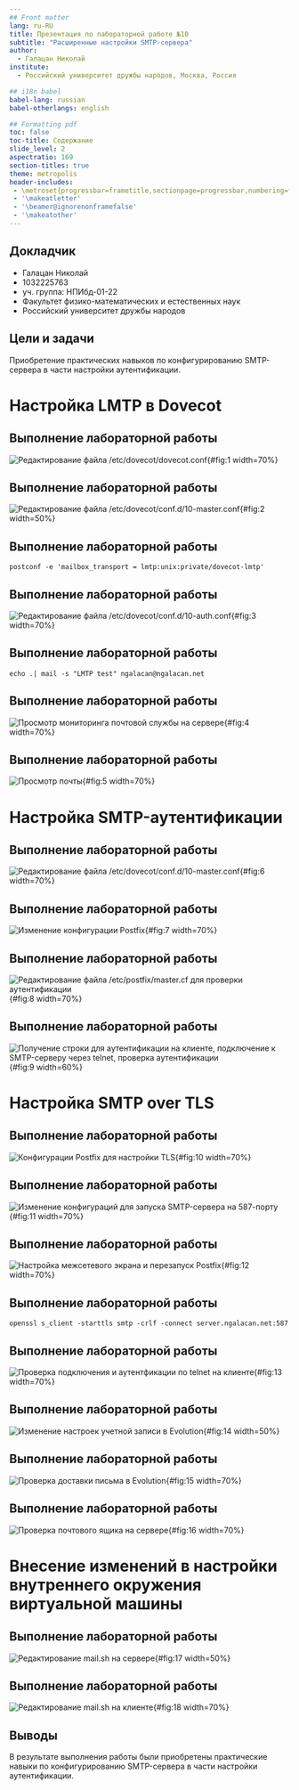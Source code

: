 ```yaml
---
## Front matter
lang: ru-RU
title: Презентация по лабораторной работе №10
subtitle: "Расширенные настройки SMTP-сервера"
author:
  - Галацан Николай
institute:
  - Российский университет дружбы народов, Москва, Россия

## i18n babel
babel-lang: russian
babel-otherlangs: english

## Formatting pdf
toc: false
toc-title: Содержание
slide_level: 2
aspectratio: 169
section-titles: true
theme: metropolis
header-includes:
 - \metroset{progressbar=frametitle,sectionpage=progressbar,numbering=fraction}
 - '\makeatletter'
 - '\beamer@ignorenonframefalse'
 - '\makeatother'
---
```



## Докладчик

  * Галацан Николай
  * 1032225763
  * уч. группа: НПИбд-01-22
  * Факультет физико-математических и естественных наук
  * Российский университет дружбы народов

## Цели и задачи

Приобретение практических навыков по конфигурированию SMTP-сервера в части
настройки аутентификации.


# Настройка LMTP в Dovecot

## Выполнение лабораторной работы

![Редактирование файла /etc/dovecot/dovecot.conf](image/1.png){#fig:1 width=70%}

## Выполнение лабораторной работы

![Редактирование файла /etc/dovecot/conf.d/10-master.conf](image/2.png){#fig:2 width=50%}

## Выполнение лабораторной работы

```
postconf -e 'mailbox_transport = lmtp:unix:private/dovecot-lmtp'
```

## Выполнение лабораторной работы

![Редактирование файла /etc/dovecot/conf.d/10-auth.conf](image/3.png){#fig:3 width=70%}

## Выполнение лабораторной работы
```
echo .| mail -s "LMTP test" ngalacan@ngalacan.net
```

## Выполнение лабораторной работы

![Просмотр мониторинга почтовой службы на сервере ](image/4.png){#fig:4 width=70%}

## Выполнение лабораторной работы

![Просмотр почты](image/5.png){#fig:5 width=70%}

# Настройка SMTP-аутентификации


## Выполнение лабораторной работы

![Редактирование файла /etc/dovecot/conf.d/10-master.conf](image/6.png){#fig:6 width=70%}

## Выполнение лабораторной работы

![Изменение конфигурации Postfix](image/7.png){#fig:7 width=70%}

## Выполнение лабораторной работы

![Редактирование файла /etc/postfix/master.cf для проверки аутентификации](image/8.png){#fig:8 width=70%}

## Выполнение лабораторной работы

![Получение строки для аутентификации на клиенте, подключение к SMTP-серверу через `telnet`, проверка аутентификации](image/9.png){#fig:9 width=60%}

# Настройка SMTP over TLS

## Выполнение лабораторной работы

![Конфигурации Postfix для настройки TLS](image/10.png){#fig:10 width=70%}

## Выполнение лабораторной работы

![Изменение конфигураций для запуска SMTP-сервера на 587-порту](image/11.png){#fig:11 width=70%}

## Выполнение лабораторной работы

![Настройка межсетевого экрана и перезапуск Postfix](image/12.png){#fig:12 width=70%}

## Выполнение лабораторной работы
```
openssl s_client -starttls smtp -crlf -connect server.ngalacan.net:587 
```

## Выполнение лабораторной работы

![Проверка подключения и аутентфикации по telnet на клиенте](image/13.png){#fig:13 width=70%}

## Выполнение лабораторной работы

![Изменение настроек учетной записи в Evolution](image/14.png){#fig:14 width=50%}

## Выполнение лабораторной работы

![Проверка доставки письма в Evolution](image/15.png){#fig:15 width=70%}

## Выполнение лабораторной работы

![Проверка почтового ящика на сервере](image/16.png){#fig:16 width=70%}

# Внесение изменений в настройки внутреннего окружения виртуальной машины

## Выполнение лабораторной работы

![Редактирование mail.sh на сервере](image/17.png){#fig:17 width=50%}


## Выполнение лабораторной работы

![Редактирование mail.sh на клиенте](image/18.png){#fig:18 width=70%}

## Выводы

В результате выполнения работы были приобретены практические навыки по конфигурированию SMTP-сервера в части
настройки аутентификации.
